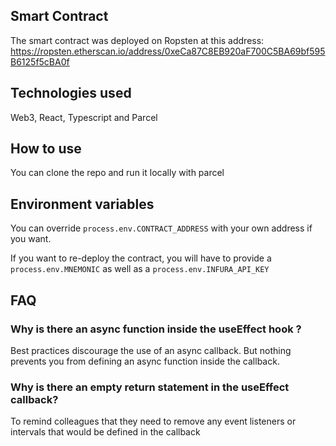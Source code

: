 ## Smart Contract

The smart contract was deployed on Ropsten at this address: 
https://ropsten.etherscan.io/address/0xeCa87C8EB920aF700C5BA69bf595B6125f5cBA0f

## Technologies used

Web3, React, Typescript and Parcel

## How to use

You can clone the repo and run it locally with parcel

## Environment variables

You can override `process.env.CONTRACT_ADDRESS` with your own address if you want.

If you want to re-deploy the contract, you will have to provide a `process.env.MNEMONIC` as well as a `process.env.INFURA_API_KEY`

## FAQ

### Why is there an async function inside the useEffect hook ?

Best practices discourage the use of an async callback. But nothing prevents you from defining an async function inside the callback.

### Why is there an empty return statement in the useEffect callback?

To remind colleagues that they need to remove any event listeners or intervals that would be defined in the callback
